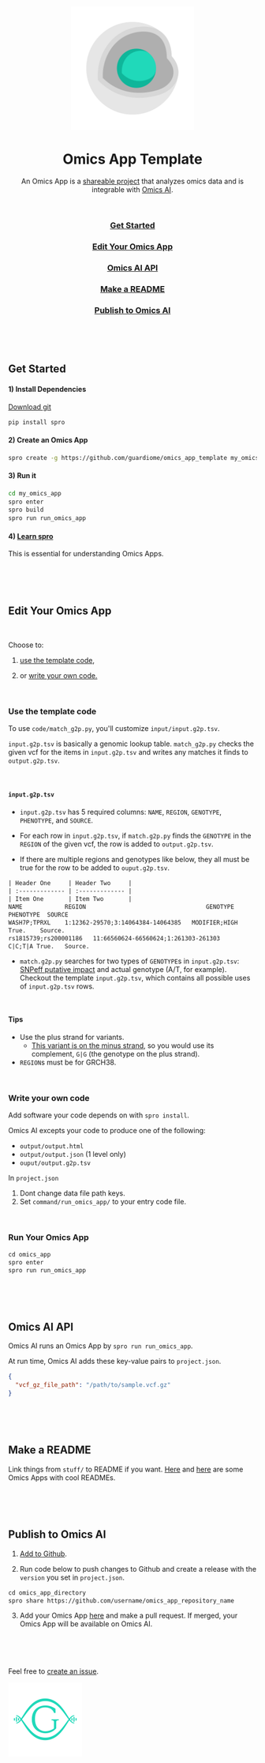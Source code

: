 <div align="center">
  <img src="stuff/omics_apps_logo.png" width="250">
</div>

<h1 align="center">Omics App Template</h1>

<p align="center">An Omics App is a <a href="https://github.com/KwatME/spro">shareable project</a> that analyzes omics data and is integrable with <a href="https://guardiome.com">Omics AI</a>.</p>

<br>

<h3 align="center"><a href="#get_started">Get Started</a></h3>

<h3 align="center"><a href="#edit_your_omics_app">Edit Your Omics App</a></h3>

<h3 align="center"><a href="#omics_ai_api">Omics AI API</a></h3>

<h3 align="center"><a href="#make_a_readme">Make a README</a></h3>

<h3 align="center"><a href="#publish_to_omics_ai">Publish to Omics AI</a></h3>

<br>
<br>
<br>
<p id="get_started"></p>

## Get Started

#### 1) Install Dependencies

[Download git](https://git-scm.com/downloads)

```bash
pip install spro
```

#### 2) Create an Omics App

```bash
spro create -g https://github.com/guardiome/omics_app_template my_omics_app
```

#### 3) Run it

```bash
cd my_omics_app
spro enter
spro build
spro run run_omics_app
```

#### 4) [Learn spro](https://github.com/kwatme/spro)

This is essential for understanding Omics Apps.

<br>
<br>
<br>
<p id="edit_your_omics_app"></p>

## Edit Your Omics App

<br>

Choose to:

1) [use the template code](#use-the-template-code),

2) or [write your own code.](#write-your-own-code)

<br>

### Use the template code

To use `code/match_g2p.py`, you'll customize `input/input.g2p.tsv`.

`input.g2p.tsv` is basically a genomic lookup table. `match_g2p.py` checks the given vcf for the items in `input.g2p.tsv` and writes any matches it finds to `output.g2p.tsv`.

<br>

#### `input.g2p.tsv`

- `input.g2p.tsv` has 5 required columns: `NAME`, `REGION`, `GENOTYPE`, `PHENOTYPE`, and `SOURCE`.

- For each row in `input.g2p.tsv`, if `match.g2p.py` finds the `GENOTYPE` in the `REGION` of the given vcf, the row is added to `output.g2p.tsv`.


- If there are multiple regions and genotypes like below, they all must be true for the row to be added to `ouput.g2p.tsv`.

```
| Header One     | Header Two     |
| :------------- | :------------- |
| Item One       | Item Two       |
NAME            REGION                                  GENOTYPE        PHENOTYPE  SOURCE
WASH7P;TPRXL	1:12362-29570;3:14064384-14064385	MODIFIER;HIGH	True.	 Source.
rs1815739;rs200001186	11:66560624-66560624;1:261303-261303	C|C;T|A	True.	Source.
```

- `match.g2p.py` searches for two types of `GENOTYPE`s in `input.g2p.tsv`: [SNPeff putative impact](http://snpeff.sourceforge.net/SnpEff_manual.html) and actual genotype (A/T, for example). Checkout the template `input.g2p.tsv`, which  contains all possible uses of `input.g2p.tsv` rows.

<br>

#### Tips
* Use the plus strand for variants.
  * [This variant is on the minus strand](https://www.snpedia.com/index.php/Rs1051730), so you would use its complement, `G|G` (the genotype on the plus strand).
* `REGION`s must be for GRCH38.

<br>

### Write your own code

Add software your code depends on with `spro install`.

Omics AI excepts your code to produce one of the following:

- `output/output.html`
- `output/output.json` (1 level only)
- `ouput/output.g2p.tsv`

In `project.json`

  1. Dont change data file path keys.
  2. Set `command/run_omics_app/` to your entry code file.

<br>

### Run Your Omics App

```
cd omics_app
spro enter
spro run run_omics_app
```

<br>
<br>
<br>
<p id="omics_ai_api"></p>

## Omics AI API

Omics AI runs an Omics App by `spro run run_omics_app`.

At run time, Omics AI adds these key-value pairs to `project.json`.

```json
{
  "vcf_gz_file_path": "/path/to/sample.vcf.gz"
}
```

<br>
<br>
<br>
<p id="make_a_readme"></p>

## Make a README

Link things from `stuff/` to README if you want. [Here](https://github.com/kwatme/muscle_type) and [here](https://github.com/yaseenkady/alcohol-skin-flush) are some Omics Apps with cool READMEs.


<br>
<br>
<br>
<p id="publish_to_omics_ai"></p>

## Publish to Omics AI

1) [Add to Github](https://help.github.com/articles/adding-an-existing-project-to-github-using-the-command-line/).

2) Run code below to push changes to Github and create a release with the `version` you set in `project.json`.

```
cd omics_app_directory
spro share https://github.com/username/omics_app_repository_name
```

3) Add your Omics App [here](https://github.com/Guardiome/omics_apps_for_omics_ai/blob/master/omics_apps_for_omics_ai.yaml) and make a pull request. If merged, your Omics App will be available on Omics AI.

<br>
<br>
<br>

Feel free to [create an issue](https://github.com/Guardiome/omics_app_template/issues/new).

<img src="stuff/guardiome_logo.png" width="150" height="150">
